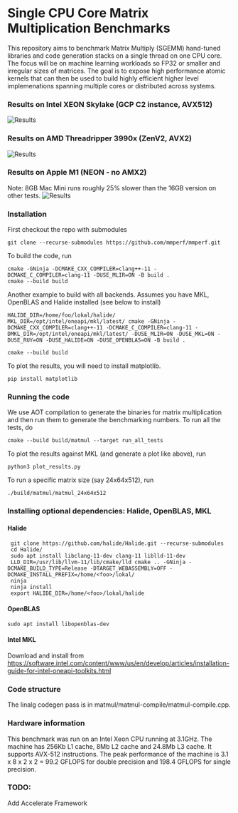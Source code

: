 # Single CPU Core Matrix Multiplication Benchmarks

This repository aims to benchmark Matrix Multiply (SGEMM) hand-tuned libraries and code generation stacks on a single thread on one CPU core. The focus will be on machine learning workloads so FP32 or smaller and irregular sizes of matrices. The goal is to expose high performance atomic kernels that can then be used to build highly efficient higher level implemenations spanning multiple cores or distributed across systems.




### Results on Intel XEON Skylake (GCP C2 instance, AVX512)
![Results](https://github.com/mmperf/mmperf/raw/main/official_results/skylake-avx512/2021-01-26_01-12-27/matmul.png)

### Results on AMD Threadripper 3990x (ZenV2, AVX2)
![Results](https://github.com/mmperf/mmperf/raw/main/official_results/znver2/2021-01-25_13-24-25/matmul.png)

### Results on Apple M1 (NEON - no AMX2)
Note: 8GB Mac Mini runs roughly 25% slower than the 16GB version on other tests.
![Results](https://github.com/mmperf/mmperf/raw/main/official_results/apple-a13/2021-01-26_15-39-08/matmul.png)

### Installation
First checkout the repo with submodules

```
git clone --recurse-submodules https://github.com/mmperf/mmperf.git
```

To build the code, run

```
cmake -GNinja -DCMAKE_CXX_COMPILER=clang++-11 -DCMAKE_C_COMPILER=clang-11 -DUSE_MLIR=ON -B build .
cmake --build build
```

Another example to build with all backends. Assumes you have MKL, OpenBLAS and Halide installed (see below to install)

```
HALIDE_DIR=/home/foo/lokal/halide/ MKL_DIR=/opt/intel/oneapi/mkl/latest/ cmake -GNinja -DCMAKE_CXX_COMPILER=clang++-11 -DCMAKE_C_COMPILER=clang-11 -DMKL_DIR=/opt/intel/oneapi/mkl/latest/ -DUSE_MLIR=ON -DUSE_MKL=ON -DUSE_RUY=ON -DUSE_HALIDE=ON -DUSE_OPENBLAS=ON -B build .

cmake --build build
```

To plot the results, you will need to install matplotlib.

```
pip install matplotlib
```

### Running the code

We use AOT compilation to generate the binaries for matrix multiplication
and then run them to generate the benchmarking numbers. To run all the tests, do

```
cmake --build build/matmul --target run_all_tests
```

To plot the results against MKL (and generate a plot like above), run

```
python3 plot_results.py
```

To run a specific matrix size (say 24x64x512), run

```
./build/matmul/matmul_24x64x512
```

### Installing optional dependencies: Halide, OpenBLAS, MKL

#### Halide
```
 git clone https://github.com/halide/Halide.git --recurse-submodules
 cd Halide/
 sudo apt install libclang-11-dev clang-11 liblld-11-dev
 LLD_DIR=/usr/lib/llvm-11/lib/cmake/lld cmake .. -GNinja -DCMAKE_BUILD_TYPE=Release -DTARGET_WEBASSEMBLY=OFF -DCMAKE_INSTALL_PREFIX=/home/<foo>/lokal/
 ninja
 ninja install
 export HALIDE_DIR=/home/<foo>/lokal/halide
```

#### OpenBLAS
```
sudo apt install libopenblas-dev
```

#### Intel MKL
Download and install from https://software.intel.com/content/www/us/en/develop/articles/installation-guide-for-intel-oneapi-toolkits.html

### Code structure

The linalg codegen pass is in matmul/matmul-compile/matmul-compile.cpp.

### Hardware information

This benchmark was run on an Intel Xeon CPU running at 3.1GHz. The machine has 256Kb L1 cache, 8Mb L2 cache and 24.8Mb L3 cache.
It supports AVX-512 instructions. The peak performance of the machine is 3.1 x 8 x 2 x 2 = 99.2 GFLOPS for double precision
and 198.4 GFLOPS for single precision.

### TODO:
Add Accelerate Framework
